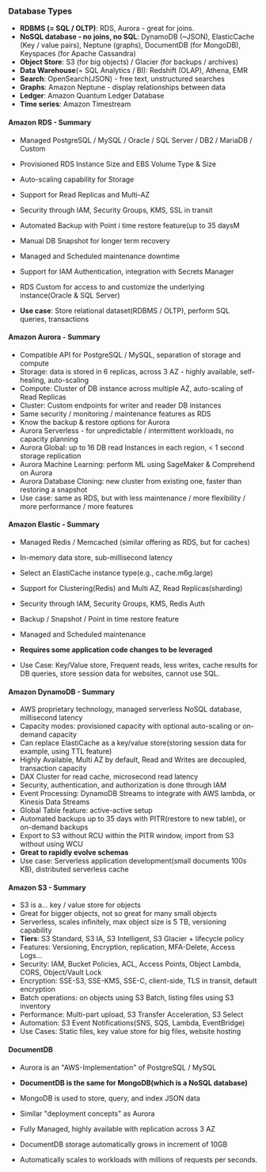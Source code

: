 ### Database Types

* **RDBMS (= SQL / OLTP)**: RDS, Aurora - great for joins.
* **NoSQL database - no joins, no SQL**: DynamoDB (~JSON), ElasticCache (Key / value pairs), Neptune (graphs), DocumentDB (for MongoDB), Keyspaces (for Apache Cassandra)
* **Object Store**: S3 (for big objects) / Glacier (for backups / archives)
* **Data Warehouse**(= SQL Analytics / BI): Redshift (OLAP), Athena, EMR
* **Search**: OpenSearch(JSON) - free text, unstructured searches
* **Graphs**: Amazon Neptune - display relationships between data
* **Ledger**: Amazon Quantum Ledger Database
* **Time series**: Amazon Timestream 

#### Amazon RDS - Summary

* Managed PostgreSQL / MySQL / Oracle / SQL Server / DB2 / MariaDB / Custom
* Provisioned RDS Instance Size and EBS Volume Type & Size
* Auto-scaling capability for Storage
* Support for Read Replicas and Multi-AZ
* Security through IAM, Security Groups, KMS, SSL in transit
* Automated Backup with Point i time restore feature(up to 35 daysM
* Manual DB Snapshot for longer term recovery
* Managed and Scheduled maintenance downtime
* Support for IAM Authentication, integration with Secrets Manager
* RDS Custom for access to and customize the underlying instance(Oracle & SQL Server)

* **Use case**: Store relational dataset(RDBMS / OLTP), perform SQL queries, transactions

#### Amazon Aurora - Summary

* Compatible API for PostgreSQL / MySQL, separation of storage and compute
* Storage: data is stored in 6 replicas, across 3 AZ - highly available, self-healing, auto-scaling
* Compute: Cluster of DB instance across multiple AZ, auto-scaling of Read Replicas
* Cluster: Custom endpoints for writer and reader DB instances
* Same security / monitoring / maintenance features as RDS
* Know the backup & restore options for Aurora
* Aurora Serverless - for unpredictable / intermittent workloads, no capacity planning
* Aurora Global: up to 16 DB read Instances in each region, < 1 second storage replication
* Aurora Machine Learning: perform ML using SageMaker & Comprehend on Aurora
* Aurora Database Cloning: new cluster from existing one, faster than restoring a snapshot
* Use case: same as RDS, but with less maintenance / more flexibility / more performance / more features

#### Amazon Elastic - Summary

* Managed Redis / Memcached (similar offering as RDS, but for caches)
* In-memory data store, sub-millisecond latency
* Select an ElastiCache instance type(e.g., cache.m6g.large)
* Support for Clustering(Redis) and Multi AZ, Read Replicas(sharding)
* Security through IAM, Security Groups, KMS, Redis Auth
* Backup / Snapshot / Point in time restore feature
* Managed and Scheduled maintenance
* **Requires some application code changes to be leveraged**

* Use Case: Key/Value store, Frequent reads, less writes, cache results for DB queries, store session data for websites, cannot use SQL.

#### Amazon DynamoDB - Summary

* AWS proprietary technology, managed serverless NoSQL database, millisecond latency
* Capacity modes: provisioned capacity with optional auto-scaling or on-demand capacity
* Can replace ElastiCache as a key/value store(storing session data for example, using TTL feature)
* Highly Available, Multi AZ by default, Read and Writes are decoupled, transaction capacity
* DAX Cluster for read cache, microsecond read latency
* Security, authentication, and authorization is done through IAM
* Event Processing: DynamoDB Streams to integrate with AWS lambda, or Kinesis Data Streams
* Global Table feature: active-active setup
* Automated backups up to 35 days with PITR(restore to new table), or on-demand backups
* Export to S3 without RCU within the PITR window, import from S3 without using WCU
* **Great to rapidly evolve schemas**
* Use case: Serverless application development(small documents 100s KB), distributed serverless cache

#### Amazon S3 - Summary

* S3 is a... key / value store for objects
* Great for bigger objects, not so great for many small objects
* Serverless, scales infinitely, max object size is 5 TB, versioning capability
* **Tiers**: S3 Standard, S3 IA, S3 Intelligent, S3 Glacier + lifecycle policy
* Features: Versioning, Encryption, replication, MFA-Delete, Access Logs...
* Security: IAM, Bucket Policies, ACL, Access Points, Object Lambda, CORS, Object/Vault Lock
* Encryption: SSE-S3, SSE-KMS, SSE-C, client-side, TLS in transit, default encryption
* Batch operations: on objects using S3 Batch, listing files using S3 inventory
* Performance: Multi-part upload, S3 Transfer Acceleration, S3 Select
* Automation: S3 Event Notifications(SNS, SQS, Lambda, EventBridge)
* Use Cases: Static files, key value store for big files, website hosting

#### DocumentDB

* Aurora is an "AWS-Implementation" of PostgreSQL / MySQL
* **DocumentDB is the same for MongoDB(which is a NoSQL database)**

* MongoDB is used to store, query, and index JSON data
* Similar "deployment concepts" as Aurora
* Fully Managed, highly available with replication across 3 AZ
* DocumentDB storage automatically grows in increment of 10GB

* Automatically scales to workloads with millions of requests per seconds.